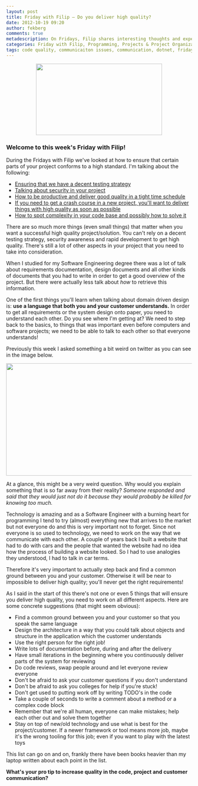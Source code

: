 ```yaml
---
layout: post
title: Friday with Filip – Do you deliver high quality?
date: 2012-10-19 09:20
author: fekberg
comments: true
metadescription: On Fridays, Filip shares interesting thoughts and experience that hopefully will lead to interesting discussions. Enjoy Friday with Filip!
categories: Friday with Filip, Programming, Projects & Project Organization
tags: code quality, communicaiton issues, communication, dotnet, friday with filip, Programming, project management, project organization, project quality, projects
---
```

<img src="http://cdn.filipekberg.se/fekberg-blog/wp-content/uploads/2012/09/FridayWithFili.png" alt="" title="Friday with Filip" style="display: block;   margin-left: auto;   margin-right: auto;" width="342" height="194" class="aligncenter size-full wp-image-1016" />

<h3>Welcome to this week's Friday with Filip!</h3>
During the Fridays with Filip we've looked at how to ensure that certain parts of your project conforms to a high standard. I'm talking about the following<!--excerpt-->:

<ul>
	<li><a href="http://blog.filipekberg.se/2012/09/14/friday-with-filip-do-you-use-a-decent-testing-strategy/">Ensuring that we have a decent testing strategy</a></li>
	<li><a href="http://blog.filipekberg.se/2012/09/21/friday-with-filip-do-you-care-about-web-security/">Talking about security in your project</a></li>
	<li><a href="http://blog.filipekberg.se/2012/09/28/friday-with-filip-being-productive/">How to be productive and deliver good quality in a tight time schedule</a></li>
	<li><a href="http://blog.filipekberg.se/2012/10/05/friday-with-filip-joining-new-projects/">If you need to get a crash course in a new project, you'll want to deliver things with high quality as soon as possible</a></li>
	<li><a href="http://blog.filipekberg.se/2012/10/12/friday-with-filip-dealing-with-code-complexity/">How to spot complexity in your code base and possibly how to solve it</a></li>
</ul>

There are so much more things (even small things) that matter when you want a successful high quality project/solution. You can't rely on a decent testing strategy, security awareness and rapid development to get high quality. There's still a lot of other aspects in your project that you need to take into consideration.

When I studied for my Software Engineering degree there was a lot of talk about requirements documentation, design documents and all other kinds of documents that you had to write in order to get a good overview of the project. But there were actually less talk about <em>how</em> to retrieve this information.

One of the first things you'll learn when talking about domain driven design is: <strong>use a language that both you and your customer understands.</strong> In order to get all requirements or the system design onto paper, you need to understand each other. Do you see where I'm getting at? We need to step back to the basics, to things that was important even before computers and software projects; we need to be able to talk to each other so that everyone understands!

Previously this week I asked something a bit weird on twitter as you can see in the image below.

<img src="http://cdn.filipekberg.se/fekberg-blog/wp-content/uploads/2012/10/fekberg.png" alt="" style="display: block;   margin-left: auto;   margin-right: auto;" title="fekberg" width="580" height="305" class="alignnone size-full wp-image-1431" />

At a glance, this might be a very weird question. Why would you explain something that is so far away from their reality? <em>Someone responded and said that they would just not do it because they would probably be killed for knowing too much.</em>

Technology is amazing and as a Software Engineer with a burning heart for programming I tend to try (almost) everything new that arrives to the market but not everyone do and this is very important not to forget. Since not everyone is so used to technology, we need to work on the way that we communicate with each other. A couple of years back I built a website that had to do with cars and the people that wanted the website had no idea how the process of building a website looked. So I had to use analogies they understood, I had to talk in car terms.

Therefore it's very important to actually step back and find a common ground between you and your customer. Otherwise it will be near to impossible to deliver high quality; you'll never get the right requirements!

As I said in the start of this there's not one or even 5 things that will ensure you deliver high quality, you need to work on all different aspects. Here are some concrete suggestions (that might seem obvious):

<ul>
	<li>Find a common ground between you and your customer so that you speak the same language</li>
	<li>Design the architecture in a way that you could talk about objects and structure in the application which the customer understands</li>
	<li>Use the right person for the right job!</li>
	<li>Write lots of documentation before, during and after the delivery</li>
	<li>Have small iterations in the beginning where you continuously deliver parts of the system for reviewing</li>
	<li>Do code reviews, swap people around and let everyone review everyone</li>
	<li>Don't be afraid to ask your customer questions if you don't understand</li>
	<li>Don't be afraid to ask you colleges for help if you're stuck!</li>
	<li>Don't get used to putting work off by writing TODO's in the code</li>
	<li>Take a couple of seconds to write a comment about a method or a complex code block</li>
	<li>Remember that we're all human, everyone can make mistakes; help each other out and solve them together</li>
	<li>Stay on top of new/old technology and use what is best for the project/customer. If a newer framework or tool means more job, maybe it's the wrong tooling for this job; even if you want to play with the latest toys</li>
</ul>

This list can go on and on, frankly there have been books heavier than my laptop written about each point in the list.

<strong>What's your pro tip to increase quality in the code, project and customer communication?</strong>


